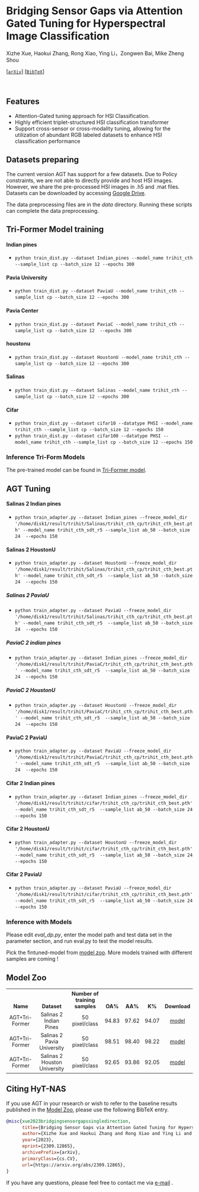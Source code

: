 # Bridging Sensor Gaps via Attention Gated Tuning for Hyperspectral Image Classification

Xizhe Xue, Haokui Zhang, Rong Xiao, Ying Li，Zongwen Bai, Mike Zheng Shou

[[`arXiv`](https://arxiv.org/abs/2309.12865)] [[`BibTeX`](#CitingAGT)]

<div align="center"
  <img src="https://github.com/Cecilia-xue/picx-images-hosting/raw/master/graphic-abstract.2doko6fnqq.webp" width="100%" height="100%"/>
</div><br/>

## Features

* Attention-Gated tuning approach for HSI Classification.
* Highly efficient triplet-structured HSI classification transformer 
* Support cross-sensor or cross-modality tuning, allowing for the utilization of abundant RGB labeled datasets to enhance HSI classification performance


## Datasets preparing

The current version AGT has support for a few datasets. Due to Policy constraints, we are not able to directly provide and host HSI images. However, we share the pre-processed HSI images in .h5 and .mat files. Datasets can be downloaded by accessing [Google Drive](https://drive.google.com/drive/folders/1DM_I__KRbyzV88De8Y4lL8k4VDPYgTTz?usp=sharing).

The data preprocessing files are in the *data* directory. Running these scripts can complete the data preprocessing.
## Tri-Former Model training

#### Indian pines
- `python train_dist.py --dataset Indian_pines --model_name trihit_cth --sample_list cp --batch_size 12 --epochs 300`


#### Pavia University
- `python train_dist.py --dataset PaviaU --model_name trihit_cth --sample_list cp --batch_size 12 --epochs 300`

#### Pavia Center
- `python train_dist.py --dataset PaviaC --model_name trihit_cth --sample_list cp --batch_size 12  --epochs 300`

#### houstonu
- `python train_dist.py --dataset HoustonU --model_name trihit_cth --sample_list cp --batch_size 12 --epochs 300`

#### Salinas
- `python train_dist.py --dataset Salinas --model_name trihit_cth --sample_list cp --batch_size 12 --epochs 300`

#### Cifar
- `python train_dist.py --dataset cifar10 --datatype PHSI --model_name trihit_cth --sample_list cp --batch_size 12 --epochs 150`
- `python train_dist.py --dataset cifar100 --datatype PHSI --model_name trihit_cth --sample_list cp --batch_size 12 --epochs 150`

### Inference Tri-Form Models
The pre-trained model can be found in <a href="https://drive.google.com/drive/folders/172unB7hKEKn2gdMd75ytj6ICQ7gONX4q?usp=sharing">Tri-Former model</a>.

## AGT Tuning

#### Salinas 2 Indian pines

- `python train_adapter.py --dataset Indian_pines --freeze_model_dir '/home/disk1/result/trihit/Salinas/trihit_cth_cp/trihit_cth_best.pth' --model_name trihit_cth_sdt_r5 --sample_list ab_50 --batch_size 24  --epochs 150`

#### Salinas 2 HoustonU
- `python train_adapter.py --dataset HoustonU --freeze_model_dir '/home/disk1/result/trihit/Salinas/trihit_cth_cp/trihit_cth_best.pth' --model_name trihit_cth_sdt_r5  --sample_list ab_50 --batch_size 24  --epochs 150`

##### Salinas 2 PaviaU
- `python train_adapter.py --dataset PaviaU --freeze_model_dir '/home/disk1/result/trihit/Salinas/trihit_cth_cp/trihit_cth_best.pth' --model_name trihit_cth_sdt_r5  --sample_list ab_50 --batch_size 24  --epochs 150`

##### PaviaC 2 indian pines
- `python train_adapter.py --dataset Indian_pines --freeze_model_dir '/home/disk1/result/trihit/PaviaC/trihit_cth_cp/trihit_cth_best.pth' --model_name trihit_cth_sdt_r5  --sample_list ab_50 --batch_size 24  --epochs 150`

##### PaviaC 2 HoustonU
- `python train_adapter.py --dataset HoustonU --freeze_model_dir '/home/disk1/result/trihit/PaviaC/trihit_cth_cp/trihit_cth_best.pth' --model_name trihit_cth_sdt_r5  --sample_list ab_50 --batch_size 24  --epochs 150`

#### PaviaC 2 PaviaU
- `python train_adapter.py --dataset PaviaU --freeze_model_dir '/home/disk1/result/trihit/PaviaC/trihit_cth_cp/trihit_cth_best.pth' --model_name trihit_cth_sdt_r5  --sample_list ab_50 --batch_size 24  --epochs 150`

#### Cifar 2 Indian pines
- `python train_adapter.py --dataset Indian_pines --freeze_model_dir '/home/disk1/result/trihit/cifar/trihit_cth_cp/trihit_cth_best.pth' --model_name trihit_cth_sdt_r5  --sample_list ab_50 --batch_size 24  --epochs 150`

#### Cifar 2 HoustonU
- `python train_adapter.py --dataset HoustonU --freeze_model_dir '/home/disk1/result/trihit/cifar/trihit_cth_cp/trihit_cth_best.pth' --model_name trihit_cth_sdt_r5  --sample_list ab_50 --batch_size 24  --epochs 150`

#### Cifar 2 PaviaU
- `python train_adapter.py --dataset PaviaU --freeze_model_dir '/home/disk1/result/trihit/cifar/trihit_cth_cp/trihit_cth_best.pth' --model_name trihit_cth_sdt_r5  --sample_list ab_50 --batch_size 24  --epochs 150`

### Inference with Models
Please edit *eval_dp.py*, enter the model path and test data set in the parameter section, and run eval.py to test the model results.




Pick the fintuned-model from [model zoo](MODEL_ZOO.md). More models trained with different samples are coming !
## Model Zoo
<table><tbody>
<!-- START TABLE -->
<!-- TABLE HEADER -->
<th valign="bottom">Name</th>
<th valign="bottom">Dataset</th>
<th valign="bottom">Number of training samples</th>
<th valign="bottom">OA%</th>
<th valign="bottom">AA%</th>
<th valign="bottom">K%</th>
<th valign="bottom">Download</th>
<!-- TABLE BODY -->
<!-- ROW: maskformer2_swin_small_bs16_50ep -->
 <tr><td align="center">AGT+Tri-Former</td>
<td align="center">Salinas 2 Indian Pines</td>
<td align="center">50 pixel/class</td>
<td align="center">94.83</td>
<td align="center">97.62</td>
<td align="center">94.07</td>
<td align="center"><a href="https://drive.google.com/file/d/19dU3Uwfcfvt2N4nIqiv1xPmWdvcqqq4o/view?usp=sharing">model</a></td>
</tr>
<!-- ROW: maskformer2_swin_base_384_bs16_50ep -->
 <tr><td align="center">AGT+Tri-Former</td>
<td align="center">Salinas 2 Pavia University</td>
<td align="center">50 pixel/class</td>
<td align="center">98.51</td>
<td align="center">98.40</td>
<td align="center">98.22</td>
<td align="center"><a href="https://drive.google.com/file/d/1TJVMu6FbJzqypRdnVsd7m2klwxe3M6hY/view?usp=sharing">model</a></td>
</tr>
<!-- ROW: maskformer2_swin_base_IN21k_384_bs16_50ep -->
 <tr><td align="center">AGT+Tri-Former</td>
<td align="center">Salinas 2 Houston University</td>
<td align="center">50 pixel/class</td>
<td align="center">92.65</td>
<td align="center">93.86</td>
<td align="center">92.05</td>
<td align="center"><a href="https://drive.google.com/file/d/1-iy1KUnz0VxN_Oqj5Vek00tgnEQv2iJV/view?usp=sharing">model</a></td>
</tr>
</tbody></table>

## <a name="Citing AGT"></a>Citing HyT-NAS

If you use AGT in your research or wish to refer to the baseline results published in the [Model Zoo](MODEL_ZOO.md), please use the following BibTeX entry. 

```BibTeX
@misc{xue2023bridgingsensorgapssingledirection,
      title={Bridging Sensor Gaps via Attention Gated Tuning for Hyperspectral Image Classification}, 
      author={Xizhe Xue and Haokui Zhang and Rong Xiao and Ying Li and Zongwen Bai and Mike Zheng Shou},
      year={2023},
      eprint={2309.12865},
      archivePrefix={arXiv},
      primaryClass={cs.CV},
      url={https://arxiv.org/abs/2309.12865}, 
}
```

If you have any questions, please feel free to contact me via <a href="xuexizhe@mail.nwpu.edu.cn">e-mail</a> . 